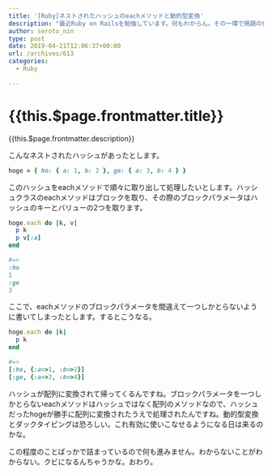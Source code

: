 ```yaml
---
title: '[Ruby]ネストされたハッシュのeachメソッドと動的型変換'
description: "最近Ruby on Railsを勉強しています。何もわからん。その一環で掲題の件で3日くらい詰まったことがあったのでメモしておきます。"
author: seroto_nin
type: post
date: 2019-04-21T12:06:37+00:00
url: /archives/613
categories:
  - Ruby

---
```

# {{this.$page.frontmatter.title}}

{{this.$page.frontmatter.description}}

<!--more-->

こんなネストされたハッシュがあったとします。

```ruby
hoge = { ho: { a: 1, b: 2 }, ge: { a: 3, b: 4 } }
```

このハッシュをeachメソッドで順々に取り出して処理したいとします。ハッシュクラスのeachメソッドはブロックを取り、その際のブロックパラメータはハッシュのキーとバリューの2つを取ります。

```ruby
hoge.each do |k, v|
  p k
  p v[:a]
end

#=>
:ho
1
:ge
3
```

ここで、eachメソッドのブロックパラメータを間違えて一つしかとらないように書いてしまったとします。するとこうなる。

```ruby
hoge.each do |k|
  p k
end

#=>
[:ho, {:a=>1, :b=>2}]
[:ge, {:a=>3, :b=>4}]
```

ハッシュが配列に変換されて帰ってくるんですね。ブロックパラメータを一つしかとらないeachメソッドはハッシュではなく配列のメソッドなので、ハッシュだったhogeが勝手に配列に変換されたうえで処理されたんですね。動的型変換とダックタイピングは恐ろしい。これ有効に使いこなせるようになる日は来るのかな。

この程度のことばっかで詰まっているので何も進みません。わからないことがわからない。クビになるんちゃうかな。おわり。
